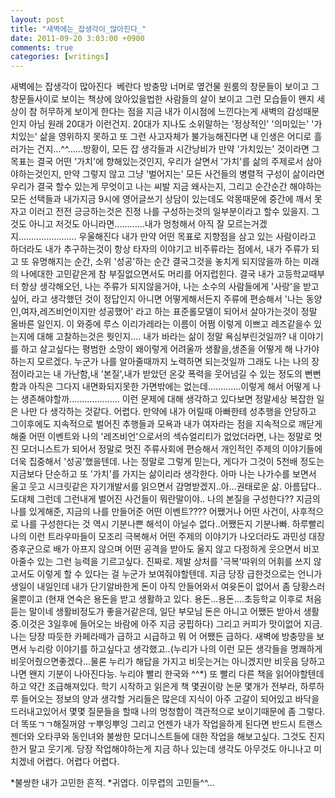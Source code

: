 ```yaml
---
layout: post
title: "새벽에는_잡생각이_많아진다_"
date: 2011-09-20 3:03:00 +0900
comments: true 
categories: [writings] 
---
```

새벽에는 잡생각이 많아진다 
베란다 방충망 너머로 옆건물 원룸의 창문들이 보이고 그 창문들사이로 보이는 책상에 앉아있을법한 사람들의 살이 보이고 그런 모습들이 왠지 세상이 참 허무하게 보이게 한다는 점을 지금 내가 이시점에 느낀다는게 새벽의 감성때문인지 아님 원래 20대가 이런건지.
20대가 지나도 소위말하는 '정상적인' '의미있는' '가치있는' 삶을 영위하지 못하고 또 그런 사고자체가 불가능해진다면 내 인생은 어디로 흘러가는 건지...^^......방황이, 모든 잡 생각들과 시간낭비가 만약 '가치있는' 것이라면 그 목표는 결국 어떤 '가치'에 향해있는것인지, 우리가 살면서 '가치'를 삶의 주제로서 삼아야하는것인지, 만약 그렇지 않고 그냥 '벌어지는' 모든 사건들의 병렬적 구성이 삶이라면 우리가 결국 할수 있는게 무엇이고 나는 씨발 지금 왜사는지, 그리고 순간순간 해야하는 모든 선택들과 내가지금 9시에 영어글쓰기 상담이 있는데도 악몽때문에 중간에 깨서 못자고 이러고 전전 긍긍하는것은 진정 나를 구성하는것의 일부분이라고 할수 있을지.
그것도 아니고 저것도 아니라면............내가 멍청해서 아직 잘 모르는거겠지.......................
우울해진다
내가 만약 어떤 목표로 지향점을 삼고 있는 사람이라고 하더라도 내가 추구하는것이 항상 타자의 이야기고 비주류라는 점에서, 내가 주류가 되고 또 유명해지는 순간, 소위 '성공'하는 순간 결국그것을 놓치게 되지않을까 하는 미래의 나에대한 고민같은게 참 부질없으면서도 머리를 어지럽힌다.
결국 내가 고등학교때부터 항상 생각해오던, 나는 주류가 되지않을거야, 나는 소수의 사람들에게 '사랑'을 받고싶어, 라고 생각했던 것이 정답인지 아니면 어떻게해서든지 주류에 편승해서 '나는 동양인,여자,레즈비언이지만 성공했어' 라고 하는 표준롤모델이 되어서 살아가는것이 정말 올바른 일인지.
이 와중에 루스 이리가레라는 이름이 어쩜 이렇게 이쁘고 레즈같을수 있는지에 대해 고찰하는것은 뭣인지....
내가 바라는 삶이 정말 욕심부린것일까? 내 이야기를 하고 살고싶다는 평범한 소망이 왜이렇게 어려울까 
생활을,생존을 어떻게 해 나가야하는지 모르겠다. 누군가 나를 알아줄때까지 노력하면 되는것일까
그래도 나는 나의 장점이라고는 내 가난함,내 '본질',내가 받았던 온갖 폭력을 웃어넘길 수 있는 정도의 뻔뻔함과 아직은 그다지 내면화되지못한 가면밖에는 없는데.............이렇게 해서 어떻게 나는 생존해야할까....................
이런 문제에 대해 생각하고 있다보면 정말세상 복잡한 일은 나만 다 생각하는 것같다.
어렵다. 만약에 내가 어릴때 아빠한테 성추행을 안당하고 그이후에도 지속적으로 벌어진 추행들과 모욕과 내가 여자라는 점을 지속적으로 깨닫게 해줄 어떤 이벤트와 나의 '레즈비언'으로서의 섹슈얼리티가 없었더라면, 나는 정말로 멋진 모더니스트가 되어서 정말로 멋진 주류사회에 편승해서 개인적인 주제의 이야기들에 더욱 집중해서 '성공'했을텐데.
나는 정말로 그렇게 믿는다, 게다가 그것이 5천배 정도는 지금보다 단순하고 또 '가치'를 가지는 삶이리라 생각한다.
아마 나는 나가수를 보면서 울고 웃고 시크릿같은 자기개발서를 읽으면서 감명받겠지..아...권태로운 삶. 아름답다..
도대체 그런데 그런내게 벌어진 사건들이 뭐란말이야..
나의 본질을 구성한다?? 지금의 나를 있게해준, 지금의 나를 만들어준 어떤 이벤트????
어쨌거나 어떤 사건이, 사후적으로 나를 구성한다는 것 역시 기분나쁜 해석이 아닐수 없다..어쨌든지 기분나빠.
하루빨리 나의 이런 트라우마들이 모조리 극복해서 어떤 주제의 이야기가 나오더라도 과민성 대장증후군으로 배가 아프지 않으며 어떤 공격을 받아도 울지 않고 다정하게 웃으면서 비꼬아줄수 있는 그런 능력을 기르고싶다.
진짜로.
제발 상처를 '극복'따위의 어휘를 쓰지 않고서도 이렇게 할 수 있다는 걸 누군가 보여줘야할텐데.
지금 당장 급한것으로는 언니가 생일이 내일인데 내가 단기알바한게 돈이 아직 안들어와서 여윳돈이 없어서 좀 당황스러울뿐이고 (현재 연숙은 용돈을 받고 생활하고 있다. 용돈...용돈....초등학교 이후로 처음 듣는 말이네 생활비정도가 좋을거같은데, 일단 부모님 돈은 아니고 어쨌든 받아서 생활중.이것은 3일후에 들어오는 바람에 아주 지금 궁핍하다)
그리고 커피가 맛이없어 지금. 나는 당장 따듯한 카페라떼가 급하고 시급하고 뭐 어 어쨌든 급하다.
새벽에 방충망을 보면서 누리랑 이야기를 하고싶다고 생각했고..(누리가 나의 이런 모든 생각들을 명쾌하게 비웃어줬으면좋겠다...물론 누리가 해답을 가지고 비웃는거는 아니겠지만 비웃음 당하고 나면 왠지 기분이 나아진다능. 누리야 빨리 한국와 ^^*) 
또 빨리 다른 책을 읽어야할텐데 하고 약간 조급해져있다. 학기 시작하고 읽은게 책 몇권이랑 논문 몇개가 전부라, 하루하루 들어오는 정보의 양과 생각할 거리들은 많은데 지식이 아주 고갈이 되어있고 바닥을 드러내고있어서 몇몇 질문들을 할때 나의 멍청함이 객관적으로 보이기때문에 좀 그렇다. 더 똑또ㄱㄱ해질꺼얌 ㅜ뿌잉뿌잉
그리고 언젠가 내가 작업을하게 된다면 반드시 트랜스젠더와 오타쿠와 동인녀와 불쌍한 모더니스트들에 대한 작업을 해보고싶다. 그것도 진지한거 말고 웃기게. 당장 작업해야하는게 지금 하나 있는데 생각도 아무것도 아니나고 미치겠네
어렵다. 어렵다
어렵다.
 



*불쌍한 내가 고민한 흔적.
*귀엽다. 이무렵의 고민들^^...


